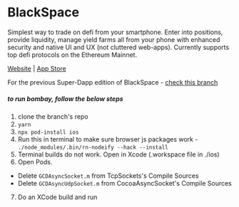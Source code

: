 # BlackSpace

Simplest way to trade on defi from your smartphone. Enter into positions, provide liquidity, manage yield farms all from your phone with enhanced security and native UI and UX (not cluttered web-apps). Currently supports top defi protocols on the Ethereum Mainnet.

[Website](https://www.blackspace.cool/) | [App Store](https://apps.apple.com/us/app/blackspace-use-crypto/id1611233669)

For the previous Super-Dapp edition of BlackSpace - [check this branch](https://github.com/thegitparticle/soupapp/tree/bombay_archive)

##### to run bombay, follow the below steps
1. clone the branch's repo
2. `yarn`
3. `npx pod-install ios`
4. Run this in terminal to make sure browser js packages work - `./node_modules/.bin/rn-nodeify --hack --install`
5. Terminal builds do not work. Open in Xcode (.workspace file in ./ios)
6. Open Pods.
  - Delete `GCDAsyncSocket.m` from TcpSockets's Compile Sources
  - Delete `GCDAsyncUdpSocket.m` from CocoaAsyncSocket's Compile Sources
7. Do an XCode build and run 
